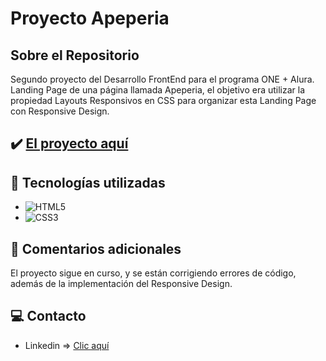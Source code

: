 # Proyecto Apeperia

## Sobre el Repositorio
Segundo proyecto del Desarrollo FrontEnd para el programa ONE + Alura. Landing Page de una página llamada Apeperia, el objetivo era utilizar la propiedad Layouts Responsivos en CSS para organizar esta Landing Page con Responsive Design.

## ✔️ [El proyecto aquí](https://github.com/K3yJey/Proyecto-apeperia.git)

## 🔧 Tecnologías utilizadas
* ![HTML5](https://img.shields.io/badge/html5-%23E34F26.svg?style=for-the-badge&logo=html5&logoColor=white)
* ![CSS3](https://img.shields.io/badge/css3-%231572B6.svg?style=for-the-badge&logo=css3&logoColor=white)

## 📌 Comentarios adicionales
El proyecto sigue en curso, y se están corrigiendo errores de código, además de la implementación del Responsive Design.

## 💻 Contacto
* Linkedin => [Clic aquí](https://www.linkedin.com/in/k3yjey-dev/)